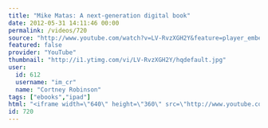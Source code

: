 ```yaml
---
title: "Mike Matas: A next-generation digital book"
date: 2012-05-31 14:11:46 00:00
permalink: /videos/720
source: "http://www.youtube.com/watch?v=LV-RvzXGH2Y&feature=player_embedded#!"
featured: false
provider: "YouTube"
thumbnail: "http://i1.ytimg.com/vi/LV-RvzXGH2Y/hqdefault.jpg"
user:
  id: 612
  username: "im_cr"
  name: "Cortney Robinson"
tags: ["ebooks","ipad"]
html: "<iframe width=\"640\" height=\"360\" src=\"http://www.youtube.com/embed/LV-RvzXGH2Y?wmode=transparent&fs=1&feature=oembed\" frameborder=\"0\" allowfullscreen></iframe>"
id: 720
---
```


